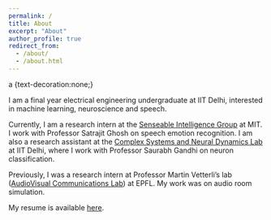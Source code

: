 ```yaml
---
permalink: /
title: About
excerpt: "About"
author_profile: true
redirect_from: 
  - /about/
  - /about.html
---
```


a {text-decoration:none;}

I am a final year electrical engineering undergraduate at IIT Delhi, interested in machine learning, neuroscience and speech. 

Currently, I am a research intern at the [Senseable Intelligence Group](https://sensein.group/) at MIT. I work with Professor Satrajit Ghosh on speech emotion recognition. I am also a research assistant at the [Complex Systems and Neural Dynamics Lab](https://web.iitd.ac.in/~gsaurabhr/) at IIT Delhi, where I work with Professor Saurabh Gandhi on neuron classification.

Previously, I was a research intern at Professor Martin Vetterli’s lab ([AudioVisual Communications Lab](https://www.epfl.ch/labs/lcav/)) at EPFL. My work was on audio room simulation.

My resume is available [here](https://satvik-dixit.github.io/files/CV.docx.pdf).

